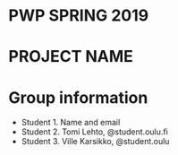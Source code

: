 # PWP SPRING 2019
# PROJECT NAME
# Group information
* Student 1. Name and email
* Student 2. Tomi Lehto, @student.oulu.fi
* Student 3. Ville Karsikko, @student.oulu


